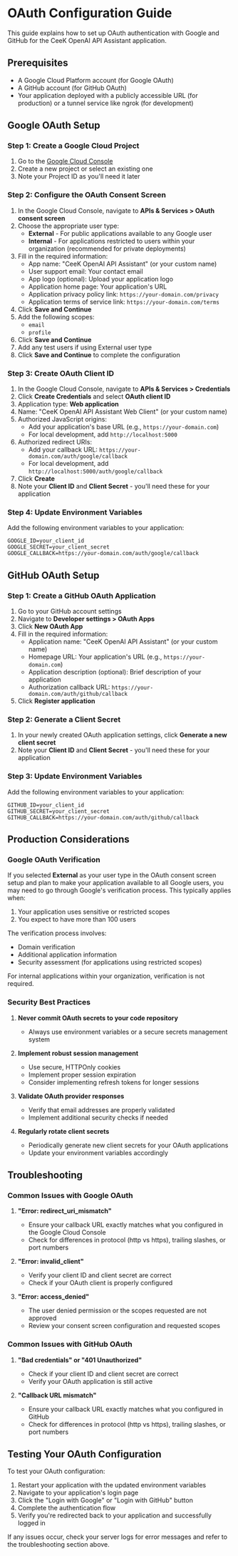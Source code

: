 # OAuth Configuration Guide

This guide explains how to set up OAuth authentication with Google and GitHub for the CeeK OpenAI API Assistant application.

## Prerequisites

- A Google Cloud Platform account (for Google OAuth)
- A GitHub account (for GitHub OAuth)
- Your application deployed with a publicly accessible URL (for production) or a tunnel service like ngrok (for development)

## Google OAuth Setup

### Step 1: Create a Google Cloud Project

1. Go to the [Google Cloud Console](https://console.cloud.google.com/)
2. Create a new project or select an existing one
3. Note your Project ID as you'll need it later

### Step 2: Configure the OAuth Consent Screen

1. In the Google Cloud Console, navigate to **APIs & Services > OAuth consent screen**
2. Choose the appropriate user type:
   - **External** - For public applications available to any Google user
   - **Internal** - For applications restricted to users within your organization (recommended for private deployments)
3. Fill in the required information:
   - App name: "CeeK OpenAI API Assistant" (or your custom name)
   - User support email: Your contact email
   - App logo (optional): Upload your application logo
   - Application home page: Your application's URL
   - Application privacy policy link: `https://your-domain.com/privacy`
   - Application terms of service link: `https://your-domain.com/terms`
4. Click **Save and Continue**
5. Add the following scopes:
   - `email`
   - `profile`
6. Click **Save and Continue**
7. Add any test users if using External user type
8. Click **Save and Continue** to complete the configuration

### Step 3: Create OAuth Client ID

1. In the Google Cloud Console, navigate to **APIs & Services > Credentials**
2. Click **Create Credentials** and select **OAuth client ID**
3. Application type: **Web application**
4. Name: "CeeK OpenAI API Assistant Web Client" (or your custom name)
5. Authorized JavaScript origins:
   - Add your application's base URL (e.g., `https://your-domain.com`)
   - For local development, add `http://localhost:5000`
6. Authorized redirect URIs:
   - Add your callback URL: `https://your-domain.com/auth/google/callback`
   - For local development, add `http://localhost:5000/auth/google/callback`
7. Click **Create**
8. Note your **Client ID** and **Client Secret** - you'll need these for your application

### Step 4: Update Environment Variables

Add the following environment variables to your application:

```
GOOGLE_ID=your_client_id
GOOGLE_SECRET=your_client_secret
GOOGLE_CALLBACK=https://your-domain.com/auth/google/callback
```

## GitHub OAuth Setup

### Step 1: Create a GitHub OAuth Application

1. Go to your GitHub account settings
2. Navigate to **Developer settings > OAuth Apps**
3. Click **New OAuth App**
4. Fill in the required information:
   - Application name: "CeeK OpenAI API Assistant" (or your custom name)
   - Homepage URL: Your application's URL (e.g., `https://your-domain.com`)
   - Application description (optional): Brief description of your application
   - Authorization callback URL: `https://your-domain.com/auth/github/callback`
5. Click **Register application**

### Step 2: Generate a Client Secret

1. In your newly created OAuth application settings, click **Generate a new client secret**
2. Note your **Client ID** and **Client Secret** - you'll need these for your application

### Step 3: Update Environment Variables

Add the following environment variables to your application:

```
GITHUB_ID=your_client_id
GITHUB_SECRET=your_client_secret
GITHUB_CALLBACK=https://your-domain.com/auth/github/callback
```

## Production Considerations

### Google OAuth Verification

If you selected **External** as your user type in the OAuth consent screen setup and plan to make your application available to all Google users, you may need to go through Google's verification process. This typically applies when:

1. Your application uses sensitive or restricted scopes
2. You expect to have more than 100 users

The verification process involves:
- Domain verification
- Additional application information
- Security assessment (for applications using restricted scopes)

For internal applications within your organization, verification is not required.

### Security Best Practices

1. **Never commit OAuth secrets to your code repository**
   - Always use environment variables or a secure secrets management system

2. **Implement robust session management**
   - Use secure, HTTPOnly cookies
   - Implement proper session expiration
   - Consider implementing refresh tokens for longer sessions

3. **Validate OAuth provider responses**
   - Verify that email addresses are properly validated
   - Implement additional security checks if needed

4. **Regularly rotate client secrets**
   - Periodically generate new client secrets for your OAuth applications
   - Update your environment variables accordingly

## Troubleshooting

### Common Issues with Google OAuth

1. **"Error: redirect_uri_mismatch"**
   - Ensure your callback URL exactly matches what you configured in the Google Cloud Console
   - Check for differences in protocol (http vs https), trailing slashes, or port numbers

2. **"Error: invalid_client"**
   - Verify your client ID and client secret are correct
   - Check if your OAuth client is properly configured

3. **"Error: access_denied"**
   - The user denied permission or the scopes requested are not approved
   - Review your consent screen configuration and requested scopes

### Common Issues with GitHub OAuth

1. **"Bad credentials" or "401 Unauthorized"**
   - Check if your client ID and client secret are correct
   - Verify your OAuth application is still active

2. **"Callback URL mismatch"**
   - Ensure your callback URL exactly matches what you configured in GitHub
   - Check for differences in protocol (http vs https), trailing slashes, or port numbers

## Testing Your OAuth Configuration

To test your OAuth configuration:

1. Restart your application with the updated environment variables
2. Navigate to your application's login page
3. Click the "Login with Google" or "Login with GitHub" button
4. Complete the authentication flow
5. Verify you're redirected back to your application and successfully logged in

If any issues occur, check your server logs for error messages and refer to the troubleshooting section above.